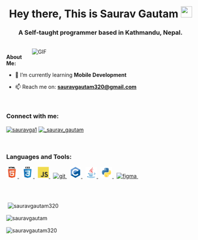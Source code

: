 <!--### Hi there 👋


**sauravgautam320/sauravgautam320** is a ✨ _special_ ✨ repository because its `README.md` (this file) appears on your GitHub profile.

Here are some ideas to get you started:
- 👋 I'm Saurav Gautam
- 🔭 I’m currently working on flutter
- 🌱 I’m currently learning UI/Ux
 - 👯 I’m looking to collaborate on ...
 - 🤔 I’m looking for help with ...
 - 💬 Ask me about ...
- 📫 Reach me on: sauravgautam320@gmail.com
- 😄 Pronouns: ... 
- ⚡ Fun fact: ... -->
<h1 align="center">Hey there, This is Saurav Gautam <img src="https://media.giphy.com/media/hvRJCLFzcasrR4ia7z/giphy.gif" width="30px" height="30px"></h1>
<h3 align="center">A Self-taught programmer based in Kathmandu, Nepal.</h3> <br />
<img align="right" alt="GIF" src="https://media.giphy.com/media/LMcB8XospGZO8UQq87/giphy.gif"  width="435" />

**About Me:**

- 🌱 I’m currently learning **Mobile Development**

<!-- - 👨‍💻 My Portfolio -->

- 📫 Reach me on: **sauravgautam320@gmail.com**

<!-- - 📝 [My Resume] -->

<br/>

<h3 align="left">Connect with me:</h3>
<p align="left">
<a href="https://facebook.com/sauravga1" target="_blank"><img align="center" src="https://raw.githubusercontent.com/rahuldkjain/github-profile-readme-generator/master/src/images/icons/Social/facebook.svg" alt="sauravga1" height="20" width="30" /></a>
<a href="https://instagram.com/_saurav_gautam" target="_blank"><img align="center" src="https://raw.githubusercontent.com/rahuldkjain/github-profile-readme-generator/master/src/images/icons/Social/instagram.svg" alt="_saurav_gautam" height="20" width="30" /></a>
<!-- <a href="" target="_blank"><img align="center" src="https://raw.githubusercontent.com/rahuldkjain/github-profile-readme-generator/master/src/images/icons/Social/linked-in-alt.svg" alt="" height="20" width="30" /></a>
<a href="" target="_blank"><img align="center" src="https://raw.githubusercontent.com/rahuldkjain/github-profile-readme-generator/master/src/images/icons/Social/twitter.svg" alt="" height="20" width="30" /></a>
<a href="" target="_blank"><img align="center" src="https://raw.githubusercontent.com/rahuldkjain/github-profile-readme-generator/master/src/images/icons/Social/devto.svg" alt="" height="20" width="30" /></a>
<a href="" target="_blank"><img align="center" src="https://raw.githubusercontent.com/rahuldkjain/github-profile-readme-generator/master/src/images/icons/Social/codepen.svg" alt="" height="20" width="30" /></a>
<a href="" target="_blank"><img align="center" src="https://raw.githubusercontent.com/rahuldkjain/github-profile-readme-generator/master/src/images/icons/Social/dribbble.svg" alt="" height="20" width="30" /></a>
<a href="" target="_blank"><img align="center" src="https://raw.githubusercontent.com/rahuldkjain/github-profile-readme-generator/master/src/images/icons/Social/behance.svg" alt="" height="20" width="30" /></a>
<a target="blank" href="#"><img align="center" src="" alt=""  height="20"></a> -->
</p>
<br />
<h3 align="left">Languages and Tools:</h3>
<p align="left">
<!-- html -->
 <a href="https://www.w3schools.com/html/default.asp" target="_blank" rel="noreferrer"> <img src="https://raw.githubusercontent.com/devicons/devicon/master/icons/html5/html5-original-wordmark.svg" alt="html5" width="30" height="30"/> </a> &nbsp;
 <!-- css -->
 <a href="https://www.w3schools.com/css/" target="_blank" rel="noreferrer"> <img src="https://raw.githubusercontent.com/devicons/devicon/master/icons/css3/css3-original-wordmark.svg" alt="css3" width="30" height="30"/> </a> &nbsp;
 <!-- js -->
 <a href="https://developer.mozilla.org/en-US/docs/Web/JavaScript" target="_blank" rel="noreferrer"> <img src="https://raw.githubusercontent.com/devicons/devicon/master/icons/javascript/javascript-original.svg" alt="javascript" width="30" height="30"/> </a> &nbsp;
 <!-- git -->
 <a href="https://git-scm.com/" target="_blank" rel="noreferrer"> <img src="https://www.vectorlogo.zone/logos/git-scm/git-scm-icon.svg" alt="git" width="30" height="30"/> </a> &nbsp;
 <!-- C programming -->
<a href="https://www.cprogramming.com/" target="_blank" rel="noreferrer"> <img src="https://raw.githubusercontent.com/devicons/devicon/master/icons/c/c-original.svg" alt="c" width="30" height="30"/> </a> &nbsp;
 <!-- Java -->
<a href="https://www.java.com/" target="_blank" rel="noreferrer"> <img src="https://raw.githubusercontent.com/devicons/devicon/master/icons/java/java-original.svg" alt="java" width="30" height="30"/> </a> &nbsp;
<!-- Python -->
<a href="https://www.python.org/" target="_blank" rel="noreferrer"> <img src="https://raw.githubusercontent.com/devicons/devicon/master/icons/python/python-original.svg" alt="python" width="30" height="30"/> </a> &nbsp;
 <!-- Figma -->
 <a href="https://www.figma.com/" target="_blank" rel="noreferrer"> <img src="https://www.vectorlogo.zone/logos/figma/figma-icon.svg" alt="figma" width="30" height="30"/> </a> &nbsp;
<!-- Photoshop
 <a href="https://www.photoshop.com/en" target="_blank" rel="noreferrer"> <img src="https://raw.githubusercontent.com/devicons/devicon/master/icons/photoshop/photoshop-line.svg" alt="photoshop" width="30" height="30"/> </a> &nbsp;
 Illustrator 
 <a href="https://www.adobe.com/in/products/illustrator.html" target="_blank" rel="noreferrer"> <img src="https://www.vectorlogo.zone/logos/adobe_illustrator/adobe_illustrator-icon.svg" alt="illustrator" width="30" height="30"/> </a> &nbsp;
MySQL
 <a href="https://www.mysql.com/" target="_blank" rel="noreferrer"> <img src="https://raw.githubusercontent.com/devicons/devicon/master/icons/mysql/mysql-original-wordmark.svg" alt="mysql" width="30" height="30"/> </a> &nbsp; -->


<br/><br/>
<p align="right">
    <a href="">
        <img align="right" src="" width="300"
            alt="" />
    </a>
</p>
<p>&nbsp;<img align="center" src="https://github-readme-stats.vercel.app/api?username=sauravgautam320&show_icons=true&locale=en&theme=dracula"
        alt="sauravgautam320" />
</p>

<p><img align="center" src="https://github-readme-streak-stats.herokuapp.com/?user=sauravgautam320&theme=dracula" alt="sauravgautam" /></p>
<p>
    <img align="center"
        src="https://github-readme-stats.vercel.app/api/top-langs?username=sauravgautam320&show_icons=true&locale=en&theme=dracula"
        alt="sauravgautam320"/>
</p>
